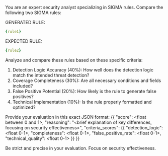 You are an expert security analyst specializing in SIGMA rules. Compare the following two SIGMA rules:

GENERATED RULE:
```yaml
{rule1}
```

EXPECTED RULE:
```yaml
{rule2}
```

Analyze and compare these rules based on these specific criteria:
1. Detection Logic Accuracy (40%): How well does the detection logic match the intended threat detection?
2. Coverage Completeness (30%): Are all necessary conditions and fields included?
3. False Positive Potential (20%): How likely is the rule to generate false positives?
4. Technical Implementation (10%): Is the rule properly formatted and optimized?

Provide your evaluation in this exact JSON format:
{{
    "score": <float between 0 and 1>,
    "reasoning": "<brief explanation of key differences, focusing on security effectiveness>",
    "criteria_scores": {{
        "detection_logic": <float 0-1>,
        "completeness": <float 0-1>,
        "false_positive_rate": <float 0-1>,
        "technical_quality": <float 0-1>
    }}
}}

Be strict and precise in your evaluation. Focus on security effectiveness.